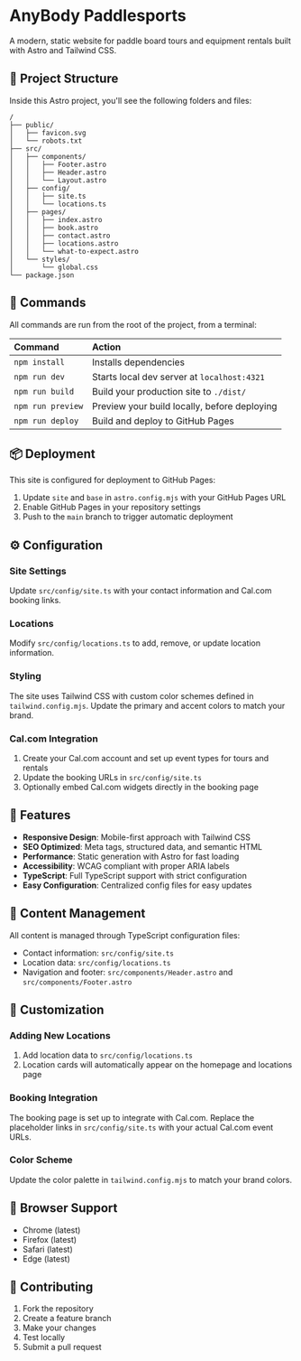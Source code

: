 # AnyBody Paddlesports

A modern, static website for paddle board tours and equipment rentals built with Astro and Tailwind CSS.

## 🚀 Project Structure

Inside this Astro project, you'll see the following folders and files:

```
/
├── public/
│   ├── favicon.svg
│   └── robots.txt
├── src/
│   ├── components/
│   │   ├── Footer.astro
│   │   ├── Header.astro
│   │   └── Layout.astro
│   ├── config/
│   │   ├── site.ts
│   │   └── locations.ts
│   ├── pages/
│   │   ├── index.astro
│   │   ├── book.astro
│   │   ├── contact.astro
│   │   ├── locations.astro
│   │   └── what-to-expect.astro
│   └── styles/
│       └── global.css
└── package.json
```

## 🧞 Commands

All commands are run from the root of the project, from a terminal:

| Command                   | Action                                           |
| :------------------------ | :----------------------------------------------- |
| `npm install`             | Installs dependencies                            |
| `npm run dev`             | Starts local dev server at `localhost:4321`     |
| `npm run build`           | Build your production site to `./dist/`          |
| `npm run preview`         | Preview your build locally, before deploying     |
| `npm run deploy`          | Build and deploy to GitHub Pages                |

## 📦 Deployment

This site is configured for deployment to GitHub Pages:

1. Update `site` and `base` in `astro.config.mjs` with your GitHub Pages URL
2. Enable GitHub Pages in your repository settings
3. Push to the `main` branch to trigger automatic deployment

## ⚙️ Configuration

### Site Settings

Update `src/config/site.ts` with your contact information and Cal.com booking links.

### Locations

Modify `src/config/locations.ts` to add, remove, or update location information.

### Styling

The site uses Tailwind CSS with custom color schemes defined in `tailwind.config.mjs`. Update the primary and accent colors to match your brand.

### Cal.com Integration

1. Create your Cal.com account and set up event types for tours and rentals
2. Update the booking URLs in `src/config/site.ts`
3. Optionally embed Cal.com widgets directly in the booking page

## 🎨 Features

- **Responsive Design**: Mobile-first approach with Tailwind CSS
- **SEO Optimized**: Meta tags, structured data, and semantic HTML
- **Performance**: Static generation with Astro for fast loading
- **Accessibility**: WCAG compliant with proper ARIA labels
- **TypeScript**: Full TypeScript support with strict configuration
- **Easy Configuration**: Centralized config files for easy updates

## 📝 Content Management

All content is managed through TypeScript configuration files:

- Contact information: `src/config/site.ts`
- Location data: `src/config/locations.ts`
- Navigation and footer: `src/components/Header.astro` and `src/components/Footer.astro`

## 🔧 Customization

### Adding New Locations

1. Add location data to `src/config/locations.ts`
2. Location cards will automatically appear on the homepage and locations page

### Booking Integration

The booking page is set up to integrate with Cal.com. Replace the placeholder links in `src/config/site.ts` with your actual Cal.com event URLs.

### Color Scheme

Update the color palette in `tailwind.config.mjs` to match your brand colors.

## 📱 Browser Support

- Chrome (latest)
- Firefox (latest)
- Safari (latest)
- Edge (latest)

## 🤝 Contributing

1. Fork the repository
2. Create a feature branch
3. Make your changes
4. Test locally
5. Submit a pull request

